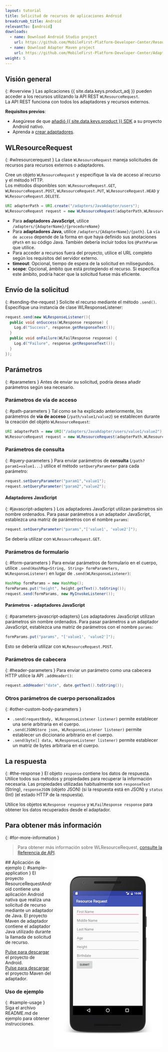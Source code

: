 ```yaml
---
layout: tutorial
title: Solicitud de recursos de aplicaciones Android
breadcrumb_title: Android
relevantTo: [android]
downloads:
  - name: Download Android Studio project
    url: https://github.com/MobileFirst-Platform-Developer-Center/ResourceRequestAndroid/tree/release80
  - name: Download Adapter Maven project
    url: https://github.com/MobileFirst-Platform-Developer-Center/Adapters/tree/release80
weight: 5
---
```

<!-- NLS_CHARSET=UTF-8 -->
## Visión general
{: #overview }
Las aplicaciones {{ site.data.keys.product_adj }} pueden acceder a los recursos utilizando la API REST `WLResourceRequest`.  
La API REST funciona con todos los adaptadores y recursos externos.

**Requisitos previos**:

- Asegúrese de que [añadió {{ site.data.keys.product }} SDK](../../../application-development/sdk/android) a su proyecto Android nativo.
- Aprenda a [crear adaptadores](../../../adapters/creating-adapters).

## WLResourceRequest
{: #wlresourcerequest }
La clase `WLResourceRequest` maneja solicitudes de recursos para recursos externos o adaptadores.

Cree un objeto `WLResourceRequest` y especifique la vía de acceso al recurso y el método HTTP.  
Los métodos disponibles son: `WLResourceRequest.GET`, `WLResourceRequest.POST`, `WLResourceRequest.PUT`, `WLResourceRequest.HEAD` y `WLResourceRequest.DELETE`.

```java
URI adapterPath = URI.create("/adapters/JavaAdapter/users");
WLResourceRequest request = new WLResourceRequest(adapterPath,WLResourceRequest.GET);
```

* Para **adaptadores JavaScript**, utilice `/adapters/{AdapterName}/{procedureName}`
* Para **adaptadores Java**, utilice `/adapters/{AdapterName}/{path}`. La `vía de acceso` depende de la forma en que haya definido sus anotaciones `@Path` en su código Java. También debería incluir todos los `@PathParam` que utilice.
* Para acceder a recursos fuera del proyecto, utilice el URL completo según los requisitos del servidor externo.
* **timeout**: Opcional, tiempo de espera de la solicitud en milisegundos.
* **scope**: Opcional, ámbito que está protegiendo el recurso. Si especifica este ámbito, podría hacer que la solicitud fuese más eficiente.

## Envío de la solicitud
{: #sending-the-request }
Solicite el recurso mediante el método `.send()`. Especifique una instancia de clase WLResponseListener:

```java
request.send(new WLResponseListener(){
  public void onSuccess(WLResponse response) {
    Log.d("Success", response.getResponseText());
  }
  public void onFailure(WLFailResponse response) {
    Log.d("Failure", response.getResponseText());
  }
});
```

## Parámetros
{: #parameters }
Antes de enviar su solicitud, podría desea añadir parámetros según sea necesario.

### Parámetros de vía de acceso
{: #path-parameters }
Tal como se ha explicado anteriormente, los parámetros de **vía de acceso** (`/path/value1/value2`) se establecen durante la creación del objeto `WLResourceRequest`:

```java
URI adapterPath = new URI("/adapters/JavaAdapter/users/value1/value2");
WLResourceRequest request = new WLResourceRequest(adapterPath,WLResourceRequest.GET);
```

### Parámetros de consulta
{: #query-parameters }
Para enviar parámetros de **consulta** (`/path?param1=value1...`) utilice el método `setQueryParameter` para cada parámetro:

```java
request.setQueryParameter("param1","value1");
request.setQueryParameter("param2","value2");
```

#### Adaptadores JavaScript
{: #javascript-adapters }
Los adaptadores JavaScript utilizan parámetros sin nombre ordenados. Para pasar parámetros a un adaptador JavaScript, establezca una matriz de parámetros con el nombre `params`:

```java
request.setQueryParameter("params","['value1', 'value2']");
```

Se debería utilizar con `WLResourceRequest.GET`.

### Parámetros de formulario
{: #form-parameters }
Para enviar parámetros de formulario en el cuerpo, utilice `.send(HashMap<String, String> formParameters, WLResponseListener)` en lugar de `.send(WLResponseListener)`:  

```java
HashMap formParams = new HashMap();
formParams.put("height", height.getText().toString());
request.send(formParams, new MyInvokeListener());
```    

#### Parámetros - adaptadores JavaScript
{: #parameters-javascript-adapters}
Los adaptadores JavaScript utilizan parámetros sin nombre ordenados. Para pasar parámetros a un adaptador JavaScript, establezca una matriz de parámetros con el nombre `params`:

```java
formParams.put("params", "['value1', 'value2']");
```

Esto se debería utilizar con `WLResourceRequest.POST`.

### Parámetros de cabecera
{: #header-parameters }
Para enviar un parámetro como una cabecera HTTP utilice la API `.addHeader()`:

```java
request.addHeader("date", date.getText().toString());
```

### Otros parámetros de cuerpo personalizados
{: #other-custom-body-parameters }
- `.send(requestBody, WLResponseListener listener)` permite establecer una serie arbitraria en el cuerpo.
- `.send(JSONStore json, WLResponseListener listener)` permite establecer un diccionario arbitrario en el cuerpo.
- `.send(byte[] data, WLResponseListener listener)` permite establecer un matriz de bytes arbitraria en el cuerpo.

## La respuesta
{: #the-response }
El objeto `response` contiene los datos de respuesta. Utilice todos sus métodos y propiedades para recuperar la información necesaria. Las propiedades utilizadas habitualmente son `responseText` (String), `responseJSON` (objeto JSON) (si la respuesta está en JSON) y `status` (Int) (el estado HTTP de la respuesta).

Utilice los objetos `WLResponse response` y `WLFailResponse response` para obtener los datos recuperados desde el adaptador.

## Para obtener más información
{: #for-more-information }
> Para obtener más información sobre WLResourceRequest, [consulte la Referencia de API](../../../api/client-side-api/java/client/).

<img alt="Imagen de la aplicación de ejemplo" src="resource-request-success-android.png" style="float:right"/>
## Aplicación de ejemplo
{: #sample-application }
El proyecto ResourceRequestAndroid contiene una aplicación Android nativa que realiza una solicitud de recurso mediante un adaptador de Java.  
El proyecto Maven de adaptador contiene el adaptador Java utilizado durante la llamada de solicitud de recurso.

[Pulse para descargar](https://github.com/MobileFirst-Platform-Developer-Center/ResourceRequestAndroid/tree/release80) el proyecto de Android.  
[Pulse para descargar](https://github.com/MobileFirst-Platform-Developer-Center/Adapters/tree/release80) el proyecto Maven del adaptador.

### Uso de ejemplo
{: #sample-usage }
Siga el archivo README.md de ejemplo para obtener instrucciones.
